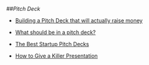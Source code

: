 ##_Pitch Deck_

- [Building a Pitch Deck that will actually raise money](http://www.whiteboardmag.com/how-to-build-a-pitch-deck-that-will-actually-raise-money/)

- [What should be in a pitch deck?](http://www.quora.com/Venture-Capital/What-should-be-in-a-pitch-deck)

- [The Best Startup Pitch Decks](http://bestpitchdecks.com/)

- [How to Give a Killer Presentation](https://hbr.org/2013/06/how-to-give-a-killer-presentation/)
